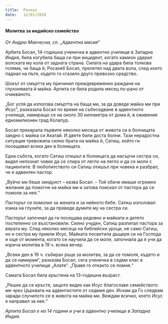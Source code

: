 ```yaml
---
title:  Разказ
date:   12/01/2018
---
```


#### Молитва за индийско семейство

_От Андрю Макчесни, сп. „Адвентна мисия“_

Арбита Босал, 14-годишна ученичка в адвентно училище в Западна Индия, била изгубила баща си при инцидент, когато камион ударил волската му кола от задната страна. Силата на удара била толкова голяма, че баща й, Росахеб Босал, прелетял над двата вола, след което паднал на пътя, където го сгазило друго превозно средство.

Шокът от смъртта му причинил преждевременно раждане на глухонямата й майка. Арпита се била родила месец по-рано от очакваното.

„Бог успя да използва смъртта на баща ми, за да доведе майка ми при Исус“, разказала Босал по време на събеседване в адвентното училище, намиращо се на около 30 километра от дома й, в оживения едномилионен град Колапур.

Босал прекарала първите няколко месеца от живота си в болницата заедно с майка си Акатай. И двете били доста болни. Тази нерадостна ситуация тревожила силно брата на майка й, Сатиш, който ги посещавал всеки ден в болницата.

Една събота, когато Сатиш отишъл в болницата да насърчи сестра си, видял непознат човек да се спира от легло на легло и да се моли с пациентите. В любопитството си Сатиш отишъл при човека и разбрал, че е адвентен пастор.

„Вуйчо ми беше хиндуист – казва Босал. – Той обаче имаше огромно желание да помогне на майка ми и затова поискал от пастора да се помоли за нея.“

Пасторът се помолил за жената и за нейното бебе. Сатиш използвал езика на глухите, за да преведе думите му на сестра си.

Пасторът започнал да ги посещава редовно и майката и детето постепенно се възстановили. Силно учуден, Сатиш разпитал пастора за вярата му. След няколко месеца на библейски уроци, не само Сатиш, но и сестра му приели Исус. Майката посветила дъщеря си на Господа и още от момента, когато се научила да се моли, започнала да я учи да изрича молитва в 19 ч. всяка вечер.


„Всеки ден в 19 ч. събирах ръце за молитва, за да се помоля, където и да се намирам“, разказва Босал, сега ученичка в седми клас в адвентното училище „Алате“. „Правя го откакто се помня.“

Самата Босал била кръстена на 13-годишна възраст.

„Реших да се кръстя, защото видях как Исус благославя семейството ми чрез Църквата на адвентистите от седмия ден. Искам да Го следвам заради случилото се в живота на майка ми. Виждам всичко, което Исус е направил за нея.“

_Арпита Босал е на 14 години и учи в адвентно училище в Западна Индия._